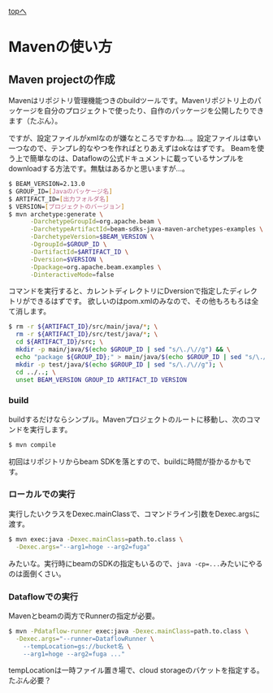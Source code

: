 <style type="text/css">
  .head { 
    border-left:5px solid #00f;
    padding:3px 0 3px 10px;
    font-weight: bold;
  }
  .lhead { 
    border-left:5px solid #00f;
    padding:3px 0 3px 10px;
    font-size:14pt;
    font-weight: bold;
  }
</style>
[topへ](../index.html)

# Mavenの使い方
## Maven projectの作成
Mavenはリポジトリ管理機能つきのbuildツールです。Mavenリポジトリ上のパッケージを自分のプロジェクトで使ったり、自作のパッケージを公開したりできます（たぶん）。

ですが、設定ファイルがxmlなのが嫌なところですかね...。設定ファイルは幸い一つなので、テンプレ的なやつを作ればとりあえずはokなはずです。
Beamを使う上で簡単なのは、Dataflowの公式ドキュメントに載っているサンプルをdownloadする方法です。無駄はあるかと思いますが...。

```bash
$ BEAM_VERSION=2.13.0
$ GROUP_ID=[Javaのパッケージ名]
$ ARTIFACT_ID=[出力フォルダ名]
$ VERSION=[プロジェクトのバージョン]
$ mvn archetype:generate \
      -DarchetypeGroupId=org.apache.beam \
      -DarchetypeArtifactId=beam-sdks-java-maven-archetypes-examples \
      -DarchetypeVersion=$BEAM_VERSION \
      -DgroupId=$GROUP_ID \
      -DartifactId=$ARTIFACT_ID \
      -Dversion=$VERSION \
      -Dpackage=org.apache.beam.examples \
      -DinteractiveMode=false
```

コマンドを実行すると、カレントディレクトリにDversionで指定したディレクトリができるはずです。
欲しいのはpom.xmlのみなので、その他もろもろは全て消します。

```bash
$ rm -r ${ARTIFACT_ID}/src/main/java/*; \
  rm -r ${ARTIFACT_ID}/src/test/java/*; \
  cd ${ARTIFACT_ID}/src; \
  mkdir -p main/java/$(echo $GROUP_ID | sed "s/\./\//g") && \
  echo "package ${GROUP_ID};" > main/java/$(echo $GROUP_ID | sed "s/\./\//g")/Main.java; \
  mkdir -p test/java/$(echo $GROUP_ID | sed "s/\./\//g"); \
  cd ../..; \
  unset BEAM_VERSION GROUP_ID ARTIFACT_ID VERSION
```

### build
buildするだけならシンプル。Mavenプロジェクトのルートに移動し、次のコマンドを実行します。

```bash
$ mvn compile
```

初回はリポジトリからbeam SDKを落とすので、buildに時間が掛かるかもです。

### ローカルでの実行
実行したいクラスをDexec.mainClassで、コマンドライン引数をDexec.argsに渡す。

```bash
$ mvn exec:java -Dexec.mainClass=path.to.class \
  -Dexec.args="--arg1=hoge --arg2=fuga"
```

みたいな。実行時にbeamのSDKの指定もいるので、`java -cp=...`みたいにやるのは面倒くさい。

### Dataflowでの実行
Mavenとbeamの両方でRunnerの指定が必要。

```bash
$ mvn -Pdataflow-runner exec:java -Dexec.mainClass=path.to.class \
  -Dexec.args="--runner=DataflowRunner \
    --tempLocation=gs://bucket名 \
    --arg1=hoge --arg2=fuga ..."
```

tempLocationは一時ファイル置き場で、cloud storageのバケットを指定する。たぶん必要？